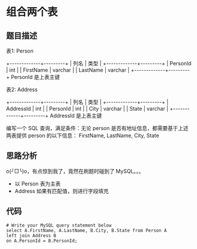 # 组合两个表

## 题目描述
表1: Person

+-------------+---------+
| 列名         | 类型     |
+-------------+---------+
| PersonId    | int     |
| FirstName   | varchar |
| LastName    | varchar |
+-------------+---------+
PersonId 是上表主键

表2: Address

+-------------+---------+
| 列名         | 类型    |
+-------------+---------+
| AddressId   | int     |
| PersonId    | int     |
| City        | varchar |
| State       | varchar |
+-------------+---------+
AddressId 是上表主键

编写一个 SQL 查询，满足条件：无论 person 是否有地址信息，都需要基于上述两表提供 person 的以下信息：
FirstName, LastName, City, State

## 思路分析
o(╯□╰)o，有点惊到我了，竟然在刷题时碰到了 MySQL。。。

- 以 Person 表为主表
- Address 如果有匹配值，则进行字段填充

## 代码
```
# Write your MySQL query statement below
select A.FirstName, A.LastName, B.City, B.State from Person A
left join Address B
on A.PersonId = B.PersonId;
```